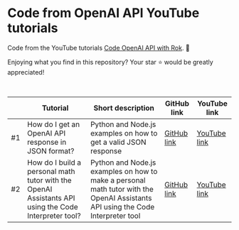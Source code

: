 # Code from OpenAI API YouTube tutorials

Code from the YouTube tutorials [Code OpenAI API with Rok](https://www.youtube.com/@codewithrok). 🚀

Enjoying what you find in this repository? Your star ⭐ would be greatly appreciated!<br>

<br>

| | Tutorial  | Short description | GitHub link | YouTube link |
| ------------- | ------------- | ------------- | ------------- | ------------- |
| #1 | How do I get an OpenAI API response in JSON format?  | Python and Node.js examples on how to get a valid JSON response  | [GitHub link](https://github.com/rokbenko/openai-api-tutorials/tree/main/Tutorials/%231%20How%20do%20I%20get%20an%20OpenAI%20API%20response%20in%20JSON%20format) | [YouTube link](https://youtu.be/o4q2qsGKVkE) |
| #2 | How do I build a personal math tutor with the OpenAI Assistants API using the Code Interpreter tool?  | Python and Node.js examples on how to make a personal math tutor with the OpenAI Assistants API using the Code Interpreter tool  | [GitHub link](https://github.com/rokbenko/openai-api-tutorials/tree/main/Tutorials/%232%20How%20do%20I%20build%20a%20personal%20math%20tutor%20with%20the%20OpenAI%20Assistants%20API%20using%20the%20Code%20Interpreter%20tool) | [YouTube link](https://youtu.be/F-KRs6vg4mM) |
